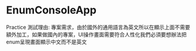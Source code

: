 # EnumConsoleApp
Practice
測試理由:
專案需求，由於國外的通用語言為英文所以在顯示上面不需要額外加工，如果做國內的專案，UI操作畫面需要符合人性化我們必須要想辦法把enum呈現畫面顯示中文而不是英文
